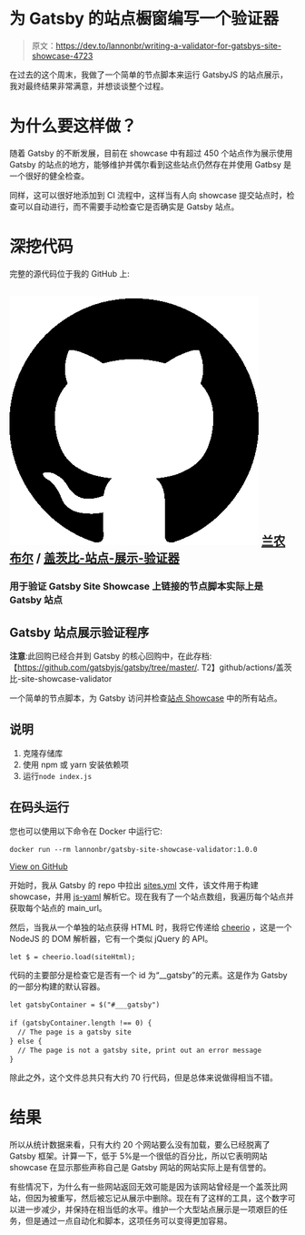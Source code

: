 # 为 Gatsby 的站点橱窗编写一个验证器

> 原文：<https://dev.to/lannonbr/writing-a-validator-for-gatsbys-site-showcase-4723>

在过去的这个周末，我做了一个简单的节点脚本来运行 GatsbyJS 的站点展示，我对最终结果非常满意，并想谈谈整个过程。

# 为什么要这样做？

随着 Gatsby 的不断发展，目前在 showcase 中有超过 450 个站点作为展示使用 Gatsby 的站点的地方，能够维护并偶尔看到这些站点仍然存在并使用 Gatbsy 是一个很好的健全检查。

同样，这可以很好地添加到 CI 流程中，这样当有人向 showcase 提交站点时，检查可以自动进行，而不需要手动检查它是否确实是 Gatsby 站点。

# 深挖代码

完整的源代码位于我的 GitHub 上:

## ![GitHub logo](img/a73f630113876d78cff79f59c2125b24.png) [兰农布尔](https://github.com/lannonbr) / [盖茨比-站点-展示-验证器](https://github.com/lannonbr/gatsby-site-showcase-validator)

### 用于验证 Gatsby Site Showcase 上链接的节点脚本实际上是 Gatsby 站点

<article class="markdown-body entry-content container-lg" itemprop="text">

# Gatsby 站点展示验证程序

**注意**:此回购已经合并到 Gatsby 的核心回购中，在此存档:【https://github.com/gatsbyjs/gatsby/tree/master/. T2】github/actions/盖茨比-site-showcase-validator

一个简单的节点脚本，为 Gatsby 访问并检查[站点 Showcase](https://www.gatsbyjs.org/showcase/) 中的所有站点。

## 说明

1.  克隆存储库
2.  使用 npm 或 yarn 安装依赖项
3.  运行`node index.js`

## 在码头运行

您也可以使用以下命令在 Docker 中运行它:

```
docker run --rm lannonbr/gatsby-site-showcase-validator:1.0.0 
```

</article>

[View on GitHub](https://github.com/lannonbr/gatsby-site-showcase-validator)

开始时，我从 Gatsby 的 repo 中拉出 [sites.yml](https://github.com/gatsbyjs/gatsby/blob/master/docs/sites.yml) 文件，该文件用于构建 showcase，并用 [js-yaml](https://www.npmjs.com/package/js-yaml) 解析它。现在我有了一个站点数组，我遍历每个站点并获取每个站点的 main_url。

然后，当我从一个单独的站点获得 HTML 时，我将它传递给 [cheerio](https://cheerio.js.org/) ，这是一个 NodeJS 的 DOM 解析器，它有一个类似 jQuery 的 API。

```
let $ = cheerio.load(siteHtml); 
```

代码的主要部分是检查它是否有一个 id 为“__gatsby”的元素。这是作为 Gatsby 的一部分构建的默认容器。

```
let gatsbyContainer = $("#___gatsby")

if (gatsbyContainer.length !== 0) {
  // The page is a gatsby site
} else {
  // The page is not a gatsby site, print out an error message
} 
```

除此之外，这个文件总共只有大约 70 行代码，但是总体来说做得相当不错。

# 结果

所以从统计数据来看，只有大约 20 个网站要么没有加载，要么已经脱离了 Gatsby 框架。计算一下，低于 5%是一个很低的百分比，所以它表明网站 showcase 在显示那些声称自己是 Gatsby 网站的网站实际上是有信誉的。

有些情况下，为什么有一些网站返回无效可能是因为该网站曾经是一个盖茨比网站，但因为被重写，然后被忘记从展示中删除。现在有了这样的工具，这个数字可以进一步减少，并保持在相当低的水平。维护一个大型站点展示是一项艰巨的任务，但是通过一点自动化和脚本，这项任务可以变得更加容易。
